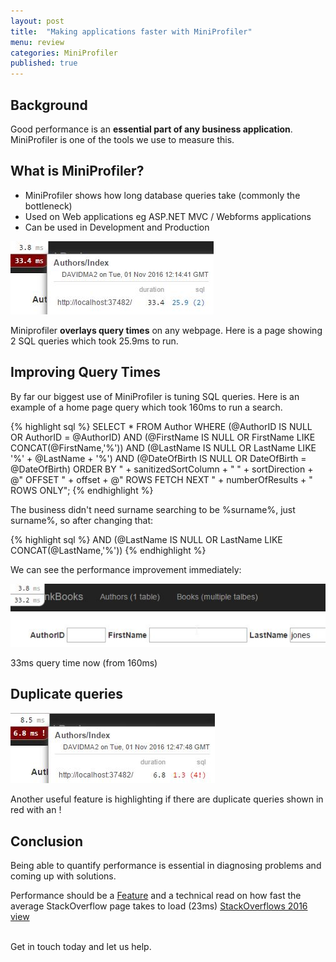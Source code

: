```yaml
---
layout: post
title:  "Making applications faster with MiniProfiler"
menu: review
categories: MiniProfiler
published: true
---
```

## Background
Good performance is an **essential part of any business application**.  MiniProfiler is one of the tools we use to measure this.

## What is MiniProfiler?
* MiniProfiler shows how long database queries take (commonly the bottleneck)
* Used on Web applications eg ASP.NET MVC / Webforms applications
* Can be used in Development and Production

![Cows](/assets/MiniProfiler_1.jpg)

Miniprofiler **overlays query times** on any webpage.  Here is a page showing 2 SQL queries which took 25.9ms to run.

## Improving Query Times
By far our biggest use of MiniProfiler is tuning SQL queries.  Here is an example of a home page query which took 160ms to run a search.

{% highlight sql %}
SELECT * FROM Author 
WHERE (@AuthorID IS NULL OR AuthorID = @AuthorID)
AND (@FirstName IS NULL OR FirstName LIKE CONCAT(@FirstName,'%'))
AND (@LastName IS NULL OR LastName LIKE '%' + @LastName + '%')
AND (@DateOfBirth IS NULL OR DateOfBirth = @DateOfBirth)
ORDER BY " + sanitizedSortColumn + " " + sortDirection + @"
OFFSET " + offset + @" ROWS 
FETCH NEXT " + numberOfResults + " ROWS ONLY";
{% endhighlight %}

The business didn't need surname searching to be %surname%, just surname%, so after changing that:

{% highlight sql %}
AND (@LastName IS NULL OR LastName LIKE CONCAT(@LastName,'%'))
{% endhighlight %}

We can see the performance improvement immediately:

![Cows](/assets/MiniProfiler_2.jpg)

33ms query time now (from 160ms)


## Duplicate queries

![Cows](/assets/MiniProfiler_3.jpg)

Another useful feature is highlighting if there are duplicate queries shown in red with an !


## Conclusion
Being able to quantify performance is essential in diagnosing problems and coming up with solutions.

Performance should be a [Feature](https://blog.codinghorror.com/performance-is-a-feature/) and a technical read on how fast the average StackOverflow page takes to load (23ms)
[StackOverflows 2016 view](http://nickcraver.com/blog/2016/02/17/stack-overflow-the-architecture-2016-edition/)

<br />
Get in touch today and let us help.
<br />
<br />
<br />
<br />
<br />
<br />
